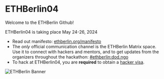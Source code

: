 # ETHBerlin04

Welcome to the ETHBerlin Github!

ETHBerlin04 is taking place May 24-26, 2024

- Read out manifesto: [ethberlin.org/manifesto](https://ethberlin.org/manifesto/)
- The *only* official communication channel is the ETHBerlin Matrix space. Use it to connect with hackers and mentors, and to get updates from the organizers throughout the hackathon: [#ethberlin:dod.ngo](https://matrix.to/#/%23ethberlin:dod.ngo)
- To hack at ETHBerlin04, you are **required** to obtain a [hacker visa](https://visas.ethberlin.org/ethberlin/4/).

![ETHBerlin Banner](https://ethberlin.org/card.png)
